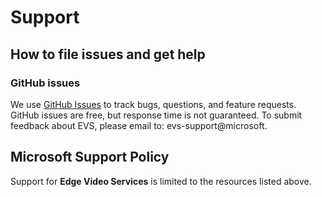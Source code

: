 # Support

## How to file issues and get help  

### GitHub issues

We use [GitHub Issues](https://github.com/microsoft/edge-video-services/issues) to track bugs, questions, and feature requests. GitHub issues are free, but response time is not guaranteed. To submit feedback about EVS, please email to: evs-support@microsoft.

## Microsoft Support Policy  

Support for **Edge Video Services** is limited to the resources listed above.
